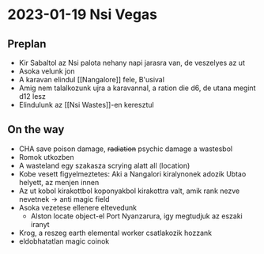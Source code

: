 # 2023-01-19 Nsi Vegas

## Preplan

- Kir Sabaltol az Nsi palota nehany napi jarasra van, de veszelyes az ut
- Asoka velunk jon
- A karavan elindul [[Nangalore]] fele, B'usival
- Amig nem talalkozunk ujra a karavannal, a ration die d6, de utana megint d12 lesz
- Elindulunk az [[Nsi Wastes]]-en keresztul

## On the way

- CHA save poison damage, ~~radiation~~ psychic damage a wastesbol
- Romok utkozben
- A wasteland egy szakasza scrying alatt all (location)
- Kobe vesett figyelmeztetes: Aki a Nangalori kiralynonek adozik Ubtao helyett, az menjen innen
- Az ut kobol kirakottbol koponyakbol kirakottra valt, amik rank nezve nevetnek -> anti magic field
- Asoka vezetese ellenere eltevedunk
  - Alston locate object-el Port Nyanzarura, igy megtudjuk az eszaki iranyt
- Krog, a reszeg earth elemental worker csatlakozik hozzank
- eldobhatatlan magic coinok
